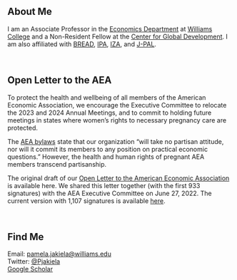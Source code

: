 ## About Me

I am an Associate Professor in the [Economics Department](https://econ.williams.edu/) at [Williams College](https://www.williams.edu/) and a Non-Resident Fellow at the [Center for Global Development](https://www.cgdev.org/).  I am also affiliated with [BREAD](http://ibread.org/bread/), [IPA](http://www.poverty-action.org/), [IZA](https://www.iza.org/person/7796/pamela-jakiela), and [J-PAL](https://www.povertyactionlab.org/person/jakiela).

<br>

## Open Letter to the AEA

To protect the health and wellbeing of all members of the American Economic Association, we encourage the Executive Committee to relocate the 2023 and 2024 Annual Meetings, and to commit to holding future meetings in states where women’s rights to necessary pregnancy care are protected. 

The [AEA bylaws](https://www.aeaweb.org/about-aea/bylaws) state that our organization “will take no partisan attitude, nor will it commit its members to any position on practical economic questions.” However, the health and human rights of pregnant AEA members transcend partisanship.   

The original draft of our [Open Letter to the American Economic Association](AEA-open-letter-women-2022-06-24.pdf) is available here.  We shared this letter together (with the first 933 signatures) with the AEA Executive Committee on June 27, 2022.  The current version with 1,107 signatures is available [here](AEA-open-letter-2022-07-01.pdf).  

<br>

## Find Me
Email: [pamela.jakiela@williams.edu](mailto:pamela.jakiela@williams.edu)  
Twitter:  [@Pjakiela](https://twitter.com/pjakiela?lang=en)  
<a href="https://scholar.google.com/citations?user=SPkk2P8AAAAJ">Google Scholar</a>


